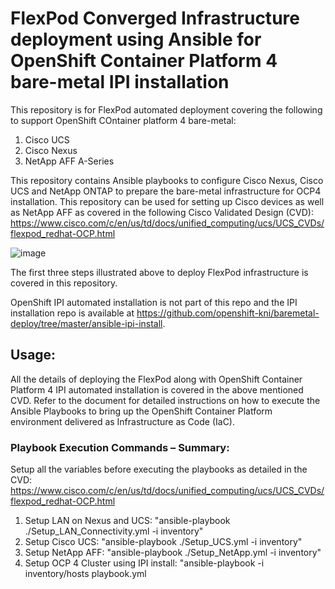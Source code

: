 
# FlexPod Converged Infrastructure deployment using Ansible for OpenShift Container Platform 4 bare-metal IPI installation

 This repository is for FlexPod automated deployment covering the following to support OpenShift COntainer platform 4 bare-metal:
 1. Cisco UCS
 2. Cisco Nexus
 3. NetApp AFF A-Series

This repository contains Ansible playbooks to configure Cisco Nexus, Cisco UCS and NetApp ONTAP to prepare the bare-metal infrastructure for OCP4 installation. This repository can be used for setting up Cisco devices as well as NetApp AFF as covered in the following Cisco Validated Design (CVD):
https://www.cisco.com/c/en/us/td/docs/unified_computing/ucs/UCS_CVDs/flexpod_redhat-OCP.html

![image](https://user-images.githubusercontent.com/67762449/120867979-09b09880-c561-11eb-9407-5fa624577717.png)


 
The first three steps illustrated above to deploy FlexPod infrastructure is covered in this repository.

OpenShift IPI automated installation is not part of this repo and the IPI installation repo is available at https://github.com/openshift-kni/baremetal-deploy/tree/master/ansible-ipi-install.

## Usage:
All the details of deploying the FlexPod along with OpenShift Container Platform 4 IPI automated installation is covered in the above mentioned CVD. Refer to the document for detailed instructions on how to execute the Ansible Playbooks to bring up the OpenShift Container Platform environment delivered as Infrastructure as Code (IaC).


### Playbook Execution Commands – Summary:
Setup all the variables before executing the playbooks as detailed in the CVD: https://www.cisco.com/c/en/us/td/docs/unified_computing/ucs/UCS_CVDs/flexpod_redhat-OCP.html

1.	Setup LAN on Nexus and UCS: "ansible-playbook ./Setup_LAN_Connectivity.yml -i inventory"
2.	Setup Cisco UCS: "ansible-playbook ./Setup_UCS.yml -i inventory"
3.	Setup NetApp AFF: "ansible-playbook ./Setup_NetApp.yml -i inventory"
4.	Setup OCP 4 Cluster using IPI install: "ansible-playbook -i inventory/hosts playbook.yml 






